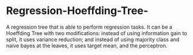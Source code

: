 # Regression-Hoeffding-Tree-
A regression tree that is able to perform regression tasks. It can be a Hoeffding Tree with two modifications: instead of using information gain to split, it uses variance reduction; and instead of using majority class and naive bayes at the leaves, it uses target mean, and the perceptron.
